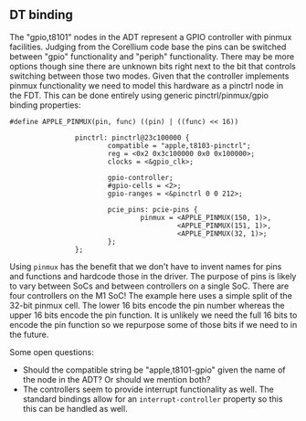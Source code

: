 ## DT binding

The "gpio,t8101" nodes in the ADT represent a GPIO controller with pinmux facilities.
Judging from the Corellium code base the pins can be switched between "gpio" functionality and "periph" functionality.
There may be more options though sine there are unknown bits right next to the bit that controls switching between those two modes.
Given that the controller implements pinmux functionality we need to model this hardware as a pinctrl node in the FDT.  This can be done entirely using generic pinctrl/pinmux/gpio binding properties:

```
#define APPLE_PINMUX(pin, func) ((pin) | ((func) << 16))

                pinctrl: pinctrl@23c100000 {
                        compatible = "apple,t8103-pinctrl";
                        reg = <0x2 0x3c100000 0x0 0x100000>;
                        clocks = <&gpio_clk>;

                        gpio-controller;
                        #gpio-cells = <2>;
                        gpio-ranges = <&pinctrl 0 0 212>;

                        pcie_pins: pcie-pins {
                                pinmux = <APPLE_PINMUX(150, 1)>,
                                         <APPLE_PINMUX(151, 1)>,
                                         <APPLE_PINMUX(32, 1)>;
                        };
                };
```
Using `pinmux` has the benefit that we don't have to invent names for pins and functions and hardcode those in the driver.
The purpose of pins is likely to vary between SoCs and between controllers on a single SoC.  There are four controllers on the M1 SoC!
The example here uses a simple split of the 32-bit pinmux cell.
The lower 16 bits encode the pin number whereas the upper 16 bits encode the pin function.
It is unlikely we need the full 16 bits to encode the pin function so we repurpose some of those bits if we need to in the future.

Some open questions:
* Should the compatible string be "apple,t8101-gpio" given the name of the node in the ADT?  Or should we mention both?
* The controllers seem to provide interrupt functionality as well.  The standard bindings allow for an `interrupt-controller` property so this this can be handled as well.
